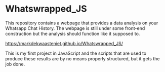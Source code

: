 # Whatswrapped_JS

This repository contains a webpage that provides a data analysis on your Whatsapp Chat History.
The webpage is still under some front-end construction but the analysis should function like it supposed to.

https://markdekwaasteniet.github.io/Whatswrapped_JS/

This is my first project in JavaScript and the scripts that are used to produce these results are by no means properly structured, but it gets the job done. 